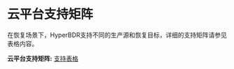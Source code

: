 # 云平台支持矩阵

在恢复场景下，HyperBDR支持不同的生产源和恢复目标，详细的支持矩阵请参见表格内容。

**云平台支持矩阵:** [支持表格](https://www.kdocs.cn/l/ctsKIt85ScaM)